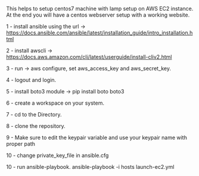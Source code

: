This helps to setup centos7 machine with lamp setup on AWS EC2 instance. At the end you will have a centos webserver setup with a working website.

1 - install ansible using the url -> https://docs.ansible.com/ansible/latest/installation_guide/intro_installation.html

2 - install awscli -> https://docs.aws.amazon.com/cli/latest/userguide/install-cliv2.html

3 - run -> aws configure,  set aws_access_key and aws_secret_key.

4 - logout and login.

5 - install boto3 module -> pip install boto boto3

6 - create a workspace on your system.

7 - cd to the Directory.

8 - clone the repository.

9 - Make sure to edit the keypair variable and use your keypair name with proper path

10 - change private_key_file in ansible.cfg

10 - run ansible-playbook. ansible-playbook -i hosts launch-ec2.yml 
